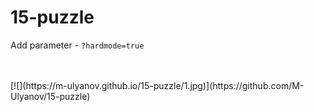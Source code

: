 # 15-puzzle

Add parameter - `?hardmode=true`

<br>
<br>
[![](https://m-ulyanov.github.io/15-puzzle/1.jpg)](https://github.com/M-Ulyanov/15-puzzle)